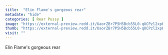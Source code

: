 ```yaml
---
title:  "Elin Flame's gorgeous rear"
metadate: "hide"
categories: [ Rear Pussy ]
image: "https://external-preview.redd.it/UaorZBr7P5H5Bcb55L0-qUCPzl2xpF9WhZyzOEUTXCg.jpg?auto=webp&s=a42dd436ce88aa035ccbdd095beea396ce90bf06"
thumb: "https://external-preview.redd.it/UaorZBr7P5H5Bcb55L0-qUCPzl2xpF9WhZyzOEUTXCg.jpg?width=1080&crop=smart&auto=webp&s=fe4e53135cad36dcaf0127c1bfddfa2923354f1c"
visit: ""
---
```

Elin Flame's gorgeous rear
